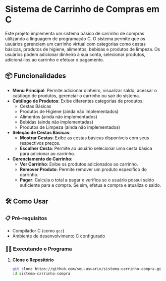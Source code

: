 # Sistema de Carrinho de Compras em C

Este projeto implementa um sistema básico de carrinho de compras utilizando a linguagem de programação C. O sistema permite que os usuários gerenciem um carrinho virtual com categorias como cestas básicas, produtos de higiene, alimentos, bebidas e produtos de limpeza. Os usuários podem adicionar dinheiro à sua conta, selecionar produtos, adicioná-los ao carrinho e efetuar o pagamento.

## 📦 Funcionalidades

- **Menu Principal**: Permite adicionar dinheiro, visualizar saldo, acessar o catálogo de produtos, gerenciar o carrinho ou sair do sistema.
- **Catálogo de Produtos**: Exibe diferentes categorias de produtos:
  - Cestas Básicas
  - Produtos de Higiene (ainda não implementados)
  - Alimentos (ainda não implementados)
  - Bebidas (ainda não implementadas)
  - Produtos de Limpeza (ainda não implementados)
- **Seleção de Cestas Básicas**:
  - **Mostrar Cestas**: Exibe as cestas básicas disponíveis com seus respectivos preços.
  - **Escolher Cesta**: Permite ao usuário selecionar uma cesta básica para adicionar ao carrinho.
- **Gerenciamento do Carrinho**:
  - **Ver Carrinho**: Exibe os produtos adicionados ao carrinho.
  - **Remover Produto**: Permite remover um produto específico do carrinho.
  - **Pagar**: Calcula o total a pagar e verifica se o usuário possui saldo suficiente para a compra. Se sim, efetua a compra e atualiza o saldo.

## 🛠️ Como Usar

### 📋 Pré-requisitos

- Compilador C (como `gcc`)
- Ambiente de desenvolvimento C configurado

### 🏃‍♂️ Executando o Programa

1. **Clone o Repositório**

   ```bash
   git clone https://github.com/seu-usuario/sistema-carrinho-compra.git
   cd sistema-carrinho-compra
